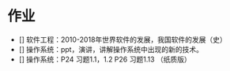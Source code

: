 # 作业

- [] 软件工程：2010-2018年世界软件的发展，我国软件的发展（史）
- [] 操作系统：ppt，演讲，讲解操作系统中出现的新的技术。
- [] 操作系统：P24 习题1.1，1.2 P26 习题1.13 （纸质版）